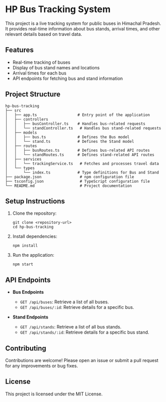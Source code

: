 # HP Bus Tracking System

This project is a live tracking system for public buses in Himachal Pradesh. It provides real-time information about bus stands, arrival times, and other relevant details based on travel data.

## Features

- Real-time tracking of buses
- Display of bus stand names and locations
- Arrival times for each bus
- API endpoints for fetching bus and stand information

## Project Structure

```
hp-bus-tracking
├── src
│   ├── app.ts                  # Entry point of the application
│   ├── controllers
│   │   ├── busController.ts    # Handles bus-related requests
│   │   └── standController.ts   # Handles bus stand-related requests
│   ├── models
│   │   ├── bus.ts              # Defines the Bus model
│   │   └── stand.ts            # Defines the Stand model
│   ├── routes
│   │   ├── busRoutes.ts        # Defines bus-related API routes
│   │   └── standRoutes.ts      # Defines stand-related API routes
│   ├── services
│   │   └── trackingService.ts   # Fetches and processes travel data
│   └── types
│       └── index.ts            # Type definitions for Bus and Stand
├── package.json                 # npm configuration file
├── tsconfig.json                # TypeScript configuration file
└── README.md                    # Project documentation
```

## Setup Instructions

1. Clone the repository:
   ```
   git clone <repository-url>
   cd hp-bus-tracking
   ```

2. Install dependencies:
   ```
   npm install
   ```

3. Run the application:
   ```
   npm start
   ```

## API Endpoints

- **Bus Endpoints**
  - `GET /api/buses`: Retrieve a list of all buses.
  - `GET /api/buses/:id`: Retrieve details for a specific bus.

- **Stand Endpoints**
  - `GET /api/stands`: Retrieve a list of all bus stands.
  - `GET /api/stands/:id`: Retrieve details for a specific bus stand.

## Contributing

Contributions are welcome! Please open an issue or submit a pull request for any improvements or bug fixes.

## License

This project is licensed under the MIT License.